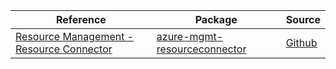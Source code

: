 | Reference | Package | Source |
|---|---|---|
|[Resource Management - Resource Connector](mgmt-resourceconnector-readme.md)|[azure-mgmt-resourceconnector](https://pypi.org/project/azure-mgmt-resourceconnector)|[Github](https://github.com/Azure/azure-sdk-for-python/blob/main/sdk/resourceconnector/azure-mgmt-resourceconnector)|
